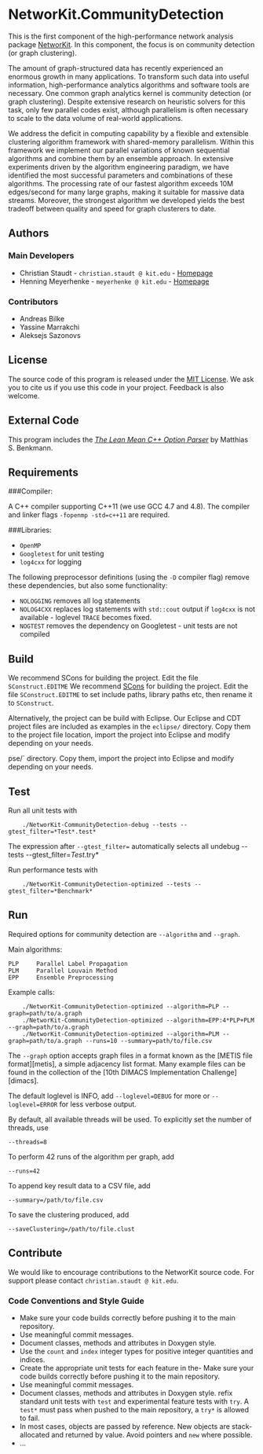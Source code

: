 NetworKit.CommunityDetection
============================

This is the first component of the high-performance network analysis package [NetworKit][networkit]. In this component, the focus is on community detection (or graph clustering). 

 The amount of graph-structured data has recently experienced an enormous growth in many applications. To transform such data into useful information, high-performance analytics algorithms and software tools are necessary. One common graph analytics kernel is community detection (or graph clustering). Despite extensive research on heuristic solvers for this task, only few parallel codes exist, although parallelism is often necessary to scale to the data volume of real-world applications.

We address the deficit in computing capability by a flexible and extensible clustering algorithm framework with shared-memory parallelism. Within this framework we implement our parallel variations of known sequential algorithms and combine them by an ensemble approach. In extensive experiments driven by the algorithm engineering paradigm, we have identified the most successful parameters and combinations of these algorithms. The processing rate of our fastest algorithm exceeds 10M edges/second for many large graphs, making it suitable for massive data streams. Moreover, the strongest algorithm we developed yields the best tradeoff between quality and speed for graph clusterers to date. 

[networkit]: http://parco.iti.kit.edu/software/networkit.shtml 


Authors
-------

### Main Developers

- Christian Staudt - `christian.staudt @ kit.edu` - [Homepage](http://parco.iti.kit.edu/staudt/)
- Henning Meyerhenke - `meyerhenke @ kit.edu` - [Homepage](http://parco.iti.kit.edu/henningm/)


### Contributors

- Andreas Bilke
- Yassine Marrakchi
- Aleksejs Sazonovs

License
-------

The source code of this program is released under the [MIT License][mitlicense].  We ask you to cite us if you use this code in your project. Feedback is also welcome.


External Code
-------------

This program includes the *[The Lean Mean C++ Option Parser][optparse]* by Matthias S. Benkmann. 

[mitlicense]: http://opensource.org/licenses/MIT
[optparse]: http://optionparser.sourceforge.net/




Requirements
------------

###Compiler: 

A C++ compiler supporting C++11 (we use GCC 4.7 and 4.8). The compiler and linker flags `-fopenmp -std=c++11` are required.


###Libraries:

- `OpenMP`	
- `Googletest` 	for unit testing
- `log4cxx` 	for logging

The following preprocessor definitions (using the `-D` compiler flag) remove these dependencies, but also some functionality:

- `NOLOGGING`	removes all log statements
- `NOLOG4CXX`	replaces log statements with `std::cout` output if `log4cxx` is not available - loglevel `TRACE` becomes fixed.
- `NOGTEST`		removes the dependency on Googletest - unit tests are not compiled


Build
-----

We recommend SCons for building the project. Edit the file `SConstruct.EDITME` We recommend [SCons](http://www.scons.org/) for building the project. Edit the file `SConstruct.EDITME` to set include paths, library paths etc, then rename it to `SConstruct`.

Alternatively, the project can be build with Eclipse. Our Eclipse and CDT project files are included as examples in the `eclipse/` directory. Copy them to the project file location, import the project into Eclipse and modify depending on your needs.

pse/` directory. Copy them, import the project into Eclipse and modify depending on your needs.


Test
----

Run all unit tests with 

		./NetworKit-CommunityDetection-debug --tests --gtest_filter=*Test*.test*

The expression after `--gtest_filter=` automatically selects all undebug --tests --gtest_filter=*Test*.try*	

Run performance tests with

		./NetworKit-CommunityDetection-optimized --tests --gtest_filter=*Benchmark*


Run
---

Required options for community detection are `--algorithm` and `--graph`.

Main algorithms:


	PLP		Parallel Label Propagation
	PLM		Parallel Louvain Method
	EPP		Ensemble Preprocessing

Example calls:


		./NetworKit-CommunityDetection-optimized --algorithm=PLP --graph=path/to/a.graph
		./NetworKit-CommunityDetection-optimized --algorithm=EPP:4*PLP+PLM --graph=path/to/a.graph
		./NetworKit-CommunityDetection-optimized --algorithm=PLM --graph=path/to/a.graph --runs=10 --summary=path/to/file.csv


The `--graph` option accepts graph files in a format known as the [METIS file format][metis], a simple adjacency list format. Many example files can be found in the collection of the [10th DIMACS Implementation Challenge][dimacs]. 

The default loglevel is INFO, add `--loglevel=DEBUG` for more or `--loglevel=ERROR` for less verbose output.

By default, all available threads will be used. To explicitly set the number of threads, use

	--threads=8

To perform 42 runs of the algorithm per graph, add

	--runs=42

To append key result data to a CSV file, add

	--summary=/path/to/file.csv

To save the clustering produced, add

	--saveClustering=/path/to/file.clust


Contribute
----------

We would like to encourage contributions to the NetworKit source code. For support please contact `christian.staudt @ kit.edu`.

### Code Conventions and Style Guide

- Make sure your code builds correctly before pushing it to the main repository.
- Use meaningful commit messages.
- Document classes, methods and attributes in Doxygen style.
- Use the `count` and `index` integer types for positive integer quantities and indices.
- Create the appropriate unit tests for each feature in the- Make sure your code builds correctly before pushing it to the main repository.
- Use meaningful commit messages.
- Document classes, methods and attributes in Doxygen style.
refix standard unit tests with `test` and experimental feature tests with `try`. A `test*` must pass when pushed to the main repository, a `try*` is allowed to fail.
- In most cases, objects are passed by reference. New objects are stack-allocated and returned by value. Avoid pointers and `new` where possible.
- ...

